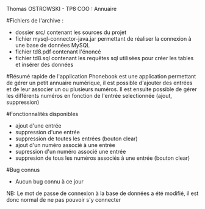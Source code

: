 Thomas OSTROWSKI - TP8 COO : Annuaire

#Fichiers de l'archive :
- dossier src/ contenant les sources du projet
- fichier mysql-connector-java.jar permettant de réaliser la connexion à une base de données MySQL
- fichier td8.pdf contenant l'énoncé
- fichier td8.sql contenant les requêtes sql utilisées pour créer les tables et insérer des données

#Résumé rapide de l'application
Phonebook est une application permettant de gérer un petit annuaire numérique, il est possible d'ajouter des entrées et de leur associer un ou plusieurs numéros.
Il est ensuite possible de gérer les différents numéros en fonction de l'entrée selectionnée (ajout, suppression)

#Fonctionnalités disponibles
- ajout d'une entrée
- suppression d'une entrée
- suppression de toutes les entrées (bouton clear)
- ajout d'un numéro associé à une entrée
- supression d'un numéro associé une entrée
- suppresion de tous les numéros associés à une entrée (bouton clear)

#Bug connus
- Aucun bug connu à ce jour

NB: Le mot de passe de connexion à la base de données a été modifié, il est donc normal de ne pas pouvoir s'y connecter
